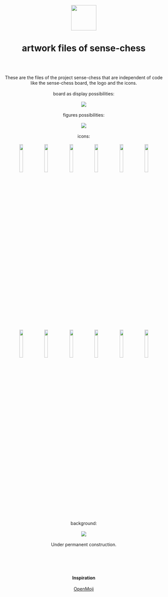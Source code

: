 <p align="center">
  <img src="https://raw.githubusercontent.com/sense-chess/artwork/master/sense-chess.png" width=80><br>
</p>
<h1 align="center">artwork files of sense-chess</h1>
<br>
<br>
<p align="center">
  These are the files of the project sense-chess that are independent of code like the sense-chess board, the logo and the icons.
  <br>
  <br>
  board as display possibilities:
  <br>
  <br>
  <img src="https://github.com/sense-chess/artwork/blob/master/DISPLAY/Version1.svg">
  <br>
  <br>
 figures possibilities:
  <br>
  <br>
  <img src="https://github.com/sense-chess/artwork/blob/master/pieces/Version1.svg">
  <br>
  <br> 
 icons:
  <br>
  <br>
  <img src="https://github.com/sense-chess/artwork/blob/master/pieces/bishop/bB.svg" width=15%>
  <img src="https://github.com/sense-chess/artwork/blob/master/pieces/king/bK.svg" width=15%>
  <img src="https://github.com/sense-chess/artwork/blob/master/pieces/knight/bN.svg" width=15%>
  <img src="https://github.com/sense-chess/artwork/blob/master/pieces/pawn/bP.svg" width=15%>
  <img src="https://github.com/sense-chess/artwork/blob/master/pieces/queen/bQ.svg" width=15%>
  <img src="https://github.com/sense-chess/artwork/blob/master/pieces/rook/bR.svg" width=15%>
  
  <br>
  <img src="https://github.com/sense-chess/artwork/blob/master/pieces/bishop/wB.svg" width=15%>
  <img src="https://github.com/sense-chess/artwork/blob/master/pieces/king/wK.svg" width=15%>
  <img src="https://github.com/sense-chess/artwork/blob/master/pieces/knight/wN.svg" width=15%>
  <img src="https://github.com/sense-chess/artwork/blob/master/pieces/pawn/wP.svg" width=15%>
  <img src="https://github.com/sense-chess/artwork/blob/master/pieces/queen/wQ.svg" width=15%>
  <img src="https://github.com/sense-chess/artwork/blob/master/pieces/rook/wR.svg" width=15%>
  <br>
  <br>
  background:
  <br>
  <br>
  <img src="https://github.com/sense-chess/artwork/blob/master/background.svg">
  <br>
  <br>
  Under permanent construction.
  <br>
  <br>
 <br>
  <br>
  <br>
</p>  
<h4 align="center">Inspiration</h4>
<p align="center">
  <a href="http://openmoji.org/">OpenMoji</a>
  <br>
</p>
